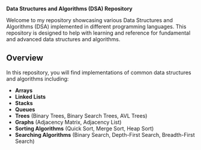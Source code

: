 **Data Structures and Algorithms (DSA) Repository**

Welcome to my repository showcasing various Data Structures and Algorithms (DSA) implemented in different programming languages. This repository is designed to help with learning and reference for fundamental and advanced data structures and algorithms.

## Overview

In this repository, you will find implementations of common data structures and algorithms including:

- **Arrays**
- **Linked Lists**
- **Stacks**
- **Queues**
- **Trees** (Binary Trees, Binary Search Trees, AVL Trees)
- **Graphs** (Adjacency Matrix, Adjacency List)
- **Sorting Algorithms** (Quick Sort, Merge Sort, Heap Sort)
- **Searching Algorithms** (Binary Search, Depth-First Search, Breadth-First Search)

